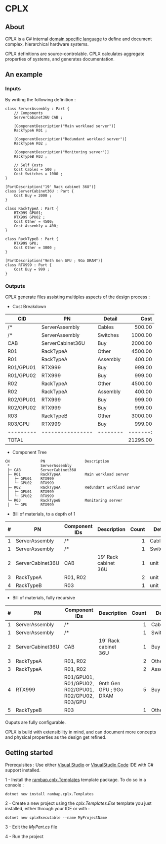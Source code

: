 ﻿# CPLX
## About
CPLX is a C# internal [domain specific language](https://en.wikipedia.org/wiki/Domain-specific_language) to define and document complex, hierarchical hardware systems.

CPLX definitions are source-controlable. CPLX calculates aggregate properties of systems, and generates documentation.

## An example
### Inputs
By writing the following definition :
``` Csharp
class ServerAssembly : Part {
    // Components
    ServerCabinet36U CAB ;

    [ComponentDescription("Main workload server")]
    RackTypeA R01 ;

    [ComponentDescription("Redundant workload server")]
    RackTypeA R02 ;

    [ComponentDescription("Monitoring server")]
    RackTypeB R03 ;

    // Self Costs
    Cost Cables = 500 ;
    Cost Switches = 1000 ;
}

[PartDescription("19' Rack cabinet 36U")]
class ServerCabinet36U : Part {
    Cost Buy = 2000 ;
}

class RackTypeA : Part {
    RTX999 GPU01;
    RTX999 GPU02 ;
    Cost Other = 4500;
    Cost Assembly = 400;
}

class RackTypeB : Part {
    RTX999 GPU;
    Cost Other = 3000 ;
}

[PartDescription("9nth Gen GPU ; 9Go DRAM")]
class RTX999 : Part {
    Cost Buy = 999 ;
}
```

### Outputs
CPLX generate files assisting multiples aspects of the design process :

- Cost Breakdown

|CID      |PN              |Detail  |Cost    |
|---------|----------------|--------|-------:|
|/*       |ServerAssembly  |Cables  |500.00  |
|/*       |ServerAssembly  |Switches|1000.00 |
|CAB      |ServerCabinet36U|Buy     |2000.00 |
|R01      |RackTypeA       |Other   |4500.00 |
|R01      |RackTypeA       |Assembly|400.00  |
|R01/GPU01|RTX999          |Buy     |999.00  |
|R01/GPU02|RTX999          |Buy     |999.00  |
|R02      |RackTypeA       |Other   |4500.00 |
|R02      |RackTypeA       |Assembly|400.00  |
|R02/GPU01|RTX999          |Buy     |999.00  |
|R02/GPU02|RTX999          |Buy     |999.00  |
|R03      |RackTypeB       |Other   |3000.00 |
|R03/GPU  |RTX999          |Buy     |999.00  |
|---------|----------------|--------|-------:|
|TOTAL    |                |        |21295.00|

- Component Tree

```
CN          	PN              	Description              
 *          	ServerAssembly  	                         
 ├─ CAB     	ServerCabinet36U	                         
 ├─ R01     	RackTypeA       	Main workload server     
 │  ├─ GPU01	RTX999          	                         
 │  └─ GPU02	RTX999          	                         
 ├─ R02     	RackTypeA       	Redundant workload server
 │  ├─ GPU01	RTX999          	                         
 │  └─ GPU02	RTX999          	                         
 └─ R03     	RackTypeB       	Monitoring server        
 │  └─ GPU  	RTX999          	                         

```


- Bill of materials, to a depth of 1

|#|PN              |Component IDs|Description         |Count|Detail  |Unit Cost|Total Cost|
|-|----------------|-------------|--------------------|----:|--------|--------:|---------:|
|1|ServerAssembly  |/*           |                    |1    |Cables  |500.00   |500.00    |
|1|ServerAssembly  |/*           |                    |1    |Switches|1000.00  |1000.00   |
|2|ServerCabinet36U|CAB          |19' Rack cabinet 36U|1    |unit    |2000.00  |2000.00   |
|3|RackTypeA       |R01, R02     |                    |2    |unit    |6898.00  |13796.00  |
|4|RackTypeB       |R03          |                    |1    |unit    |3999.00  |3999.00   |

- Bill of materials, fully recursive

|#|PN              |Component IDs                                      |Description            |Count|Detail  |Unit Cost|Total Cost|
|-|----------------|---------------------------------------------------|-----------------------|----:|--------|--------:|---------:|
|1|ServerAssembly  |/*                                                 |                       |1    |Cables  |500.00   |500.00    |
|1|ServerAssembly  |/*                                                 |                       |1    |Switches|1000.00  |1000.00   |
|2|ServerCabinet36U|CAB                                                |19' Rack cabinet 36U   |1    |Buy     |2000.00  |2000.00   |
|3|RackTypeA       |R01, R02                                           |                       |2    |Other   |4500.00  |9000.00   |
|3|RackTypeA       |R01, R02                                           |                       |2    |Assembly|400.00   |800.00    |
|4|RTX999          |R01/GPU01, R01/GPU02, R02/GPU01, R02/GPU02, R03/GPU|9nth Gen GPU ; 9Go DRAM|5    |Buy     |999.00   |4995.00   |
|5|RackTypeB       |R03                                                |                       |1    |Other   |3000.00  |3000.00   |

Ouputs are fully configurable. 

CPLX is build with extensibility in mind, and can document more concepts and physical properties as the design get refined.

## Getting started
Prerequisites : Use either [Visual Studio](https://visualstudio.microsoft.com/) or [VisualStudio Code](https://code.visualstudio.com/) IDE with C# support installed. 

1 - Install the [rambap.cplx.Templates](TODO_NUGGET_LINK) template package. To do so in a console :
```
dotnet new install rambap.cplx.Templates
```
2 - Create a new project using the <i>cplx.Templates.Exe</i> template you just installed, either through your IDE or with :
```
dotnet new cplxExecutable --name MyProjectName
```
3 - Edit the <i>MyPart.cs</i> file

4 - Run the project